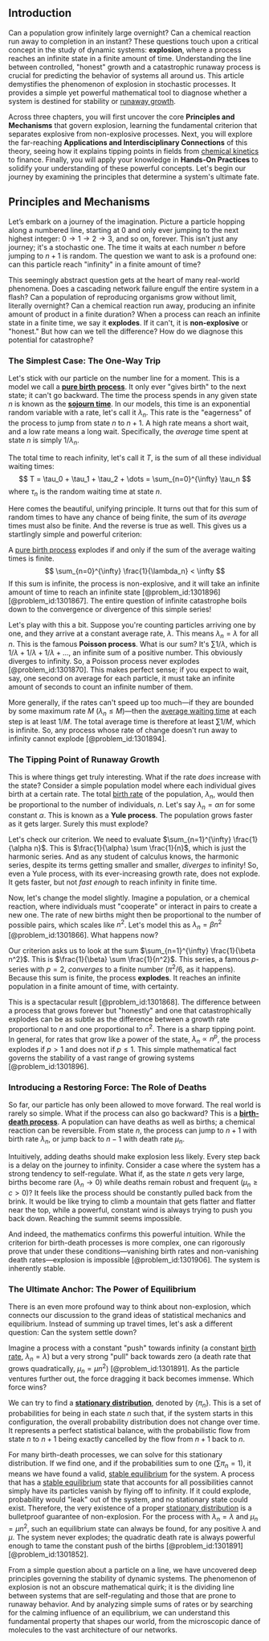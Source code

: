 ## Introduction
Can a population grow infinitely large overnight? Can a chemical reaction run away to completion in an instant? These questions touch upon a critical concept in the study of dynamic systems: **explosion**, where a process reaches an infinite state in a finite amount of time. Understanding the line between controlled, "honest" growth and a catastrophic runaway process is crucial for predicting the behavior of systems all around us. This article demystifies the phenomenon of explosion in stochastic processes. It provides a simple yet powerful mathematical tool to diagnose whether a system is destined for stability or [runaway growth](@article_id:159678).

Across three chapters, you will first uncover the core **Principles and Mechanisms** that govern explosion, learning the fundamental criterion that separates explosive from non-explosive processes. Next, you will explore the far-reaching **Applications and Interdisciplinary Connections** of this theory, seeing how it explains tipping points in fields from [chemical kinetics](@article_id:144467) to finance. Finally, you will apply your knowledge in **Hands-On Practices** to solidify your understanding of these powerful concepts. Let's begin our journey by examining the principles that determine a system's ultimate fate.

## Principles and Mechanisms

Let’s embark on a journey of the imagination. Picture a particle hopping along a numbered line, starting at 0 and only ever jumping to the next highest integer: $0 \to 1 \to 2 \to 3$, and so on, forever. This isn't just any journey; it's a stochastic one. The time it waits at each number $n$ before jumping to $n+1$ is random. The question we want to ask is a profound one: can this particle reach "infinity" in a finite amount of time?

This seemingly abstract question gets at the heart of many real-world phenomena. Does a cascading network failure engulf the entire system in a flash? Can a population of reproducing organisms grow without limit, literally overnight? Can a chemical reaction run away, producing an infinite amount of product in a finite duration? When a process can reach an infinite state in a finite time, we say it **explodes**. If it can't, it is **non-explosive** or "honest." But how can we tell the difference? How do we diagnose this potential for catastrophe?

### The Simplest Case: The One-Way Trip

Let's stick with our particle on the number line for a moment. This is a model we call a **[pure birth process](@article_id:273427)**. It only ever "gives birth" to the next state; it can't go backward. The time the process spends in any given state $n$ is known as the **[sojourn time](@article_id:263459)**. In our models, this time is an exponential random variable with a rate, let's call it $\lambda_n$. This rate is the "eagerness" of the process to jump from state $n$ to $n+1$. A high rate means a short wait, and a low rate means a long wait. Specifically, the *average* time spent at state $n$ is simply $1/\lambda_n$.

The total time to reach infinity, let's call it $T$, is the sum of all these individual waiting times:
$$
T = \tau_0 + \tau_1 + \tau_2 + \dots = \sum_{n=0}^{\infty} \tau_n
$$
where $\tau_n$ is the random waiting time at state $n$.

Here comes the beautiful, unifying principle. It turns out that for this sum of random times to have any chance of being finite, the sum of its *average* times must also be finite. And the reverse is true as well. This gives us a startlingly simple and powerful criterion:

A [pure birth process](@article_id:273427) explodes if and only if the sum of the average waiting times is finite.
$$
\sum_{n=0}^{\infty} \frac{1}{\lambda_n} < \infty
$$
If this sum is infinite, the process is non-explosive, and it will take an infinite amount of time to reach an infinite state [@problem_id:1301896] [@problem_id:1301867]. The entire question of infinite catastrophe boils down to the convergence or divergence of this simple series!

Let's play with this a bit. Suppose you're counting particles arriving one by one, and they arrive at a constant average rate, $\lambda$. This means $\lambda_n = \lambda$ for all $n$. This is the famous **Poisson process**. What is our sum? It's $\sum 1/\lambda$, which is $1/\lambda + 1/\lambda + 1/\lambda + \dots$, an infinite sum of a positive number. This obviously diverges to infinity. So, a Poisson process never explodes [@problem_id:1301870]. This makes perfect sense; if you expect to wait, say, one second on average for each particle, it must take an infinite amount of seconds to count an infinite number of them.

More generally, if the rates can't speed up too much—if they are bounded by some maximum rate $M$ ($\lambda_n \le M$)—then the [average waiting time](@article_id:274933) at each step is at least $1/M$. The total average time is therefore at least $\sum 1/M$, which is infinite. So, any process whose rate of change doesn't run away to infinity cannot explode [@problem_id:1301894].

### The Tipping Point of Runaway Growth

This is where things get truly interesting. What if the rate *does* increase with the state? Consider a simple population model where each individual gives birth at a certain rate. The total [birth rate](@article_id:203164) of the population, $\lambda_n$, would then be proportional to the number of individuals, $n$. Let's say $\lambda_n = \alpha n$ for some constant $\alpha$. This is known as a **Yule process**. The population grows faster as it gets larger. Surely this must explode?

Let's check our criterion. We need to evaluate $\sum_{n=1}^{\infty} \frac{1}{\alpha n}$. This is $\frac{1}{\alpha} \sum \frac{1}{n}$, which is just the harmonic series. And as any student of calculus knows, the harmonic series, despite its terms getting smaller and smaller, *diverges* to infinity! So, even a Yule process, with its ever-increasing growth rate, does not explode. It gets faster, but not *fast enough* to reach infinity in finite time.

Now, let's change the model slightly. Imagine a population, or a chemical reaction, where individuals must "cooperate" or interact in pairs to create a new one. The rate of new births might then be proportional to the number of possible pairs, which scales like $n^2$. Let's model this as $\lambda_n = \beta n^2$ [@problem_id:1301866]. What happens now?

Our criterion asks us to look at the sum $\sum_{n=1}^{\infty} \frac{1}{\beta n^2}$. This is $\frac{1}{\beta} \sum \frac{1}{n^2}$. This series, a famous $p$-series with $p=2$, *converges* to a finite number ($\pi^2/6$, as it happens). Because this sum is finite, the process **explodes**. It reaches an infinite population in a finite amount of time, with certainty.

This is a spectacular result [@problem_id:1301868]. The difference between a process that grows forever but "honestly" and one that catastrophically explodes can be as subtle as the difference between a growth rate proportional to $n$ and one proportional to $n^2$. There is a sharp tipping point. In general, for rates that grow like a power of the state, $\lambda_n \propto n^p$, the process explodes if $p > 1$ and does not if $p \le 1$. This simple mathematical fact governs the stability of a vast range of growing systems [@problem_id:1301896].

### Introducing a Restoring Force: The Role of Deaths

So far, our particle has only been allowed to move forward. The real world is rarely so simple. What if the process can also go backward? This is a **[birth-death process](@article_id:168101)**. A population can have deaths as well as births; a chemical reaction can be reversible. From state $n$, the process can jump to $n+1$ with birth rate $\lambda_n$, or jump back to $n-1$ with death rate $\mu_n$.

Intuitively, adding deaths should make explosion less likely. Every step back is a delay on the journey to infinity. Consider a case where the system has a strong tendency to self-regulate. What if, as the state $n$ gets very large, births become rare ($\lambda_n \to 0$) while deaths remain robust and frequent ($\mu_n \ge c > 0$)? It feels like the process should be constantly pulled back from the brink. It would be like trying to climb a mountain that gets flatter and flatter near the top, while a powerful, constant wind is always trying to push you back down. Reaching the summit seems impossible.

And indeed, the mathematics confirms this powerful intuition. While the criterion for birth-death processes is more complex, one can rigorously prove that under these conditions—vanishing birth rates and non-vanishing death rates—explosion is impossible [@problem_id:1301906]. The system is inherently stable.

### The Ultimate Anchor: The Power of Equilibrium

There is an even more profound way to think about non-explosion, which connects our discussion to the grand ideas of statistical mechanics and equilibrium. Instead of summing up travel times, let's ask a different question: Can the system settle down?

Imagine a process with a constant "push" towards infinity (a constant [birth rate](@article_id:203164), $\lambda_n = \lambda$) but a very strong "pull" back towards zero (a death rate that grows quadratically, $\mu_n = \mu n^2$) [@problem_id:1301891]. As the particle ventures further out, the force dragging it back becomes immense. Which force wins?

We can try to find a **[stationary distribution](@article_id:142048)**, denoted by $\{\pi_n\}$. This is a set of probabilities for being in each state $n$ such that, if the system starts in this configuration, the overall probability distribution does not change over time. It represents a perfect statistical balance, with the probabilistic flow from state $n$ to $n+1$ being exactly cancelled by the flow from $n+1$ back to $n$.

For many birth-death processes, we can solve for this stationary distribution. If we find one, and if the probabilities sum to one ($\sum \pi_n = 1$), it means we have found a valid, [stable equilibrium](@article_id:268985) for the system. A process that has a [stable equilibrium](@article_id:268985) state that accounts for all possibilities cannot simply have its particles vanish by flying off to infinity. If it could explode, probability would "leak" out of the system, and no stationary state could exist. Therefore, the very existence of a proper [stationary distribution](@article_id:142048) is a bulletproof guarantee of non-explosion. For the process with $\lambda_n = \lambda$ and $\mu_n = \mu n^2$, such an equilibrium state can always be found, for any positive $\lambda$ and $\mu$. The system never explodes; the quadratic death rate is always powerful enough to tame the constant push of the births [@problem_id:1301891] [@problem_id:1301852].

From a simple question about a particle on a line, we have uncovered deep principles governing the stability of dynamic systems. The phenomenon of explosion is not an obscure mathematical quirk; it is the dividing line between systems that are self-regulating and those that are prone to runaway behavior. And by analyzing simple sums of rates or by searching for the calming influence of an equilibrium, we can understand this fundamental property that shapes our world, from the microscopic dance of molecules to the vast architecture of our networks.